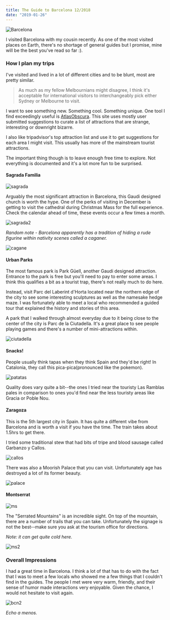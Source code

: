 ```yaml
---
title: The Guide to Barcelona 12/2018
date: "2019-01-26"
---
```


![Barcelona](./bcn.jpg)

I visited Barcelona with my cousin recently. As one of the most visited
places on Earth, there's no shortage of general guides
but I promise, mine will be the best you've read so far :).

### How I plan my trips

I've visited and lived in a lot of different cities and to be blunt,
most are pretty similar.

> As much as my fellow Melbournians might
> disagree, I think it's acceptable for international visitors to
> interchangeably pick either Sydney or Melbourne to visit.

I want to see something new. Something cool. Something unique.
One tool I find exceedingly useful is [AtlasObscura](https://www.atlasobscura.com/).
This site uses mostly user submitted suggestions to curate a list of
attractions that are strange, interesting or downright bizarre.

I also like tripadvisor's top attraction list and use it to get
suggestions for each area I might visit. This usually has more of
the mainstream tourist attractions.

The important thing though is to leave enough free time to explore.
Not everything is documented and it's a lot more fun to be surprised.

#### Sagrada Familia

![sagrada](./sagrada1.jpg)

Arguably the most significant attraction in Barcelona, this Gaudi designed
church is worth the hype. One of the perks of visiting in December is getting
to visit the cathedral during Christmas Mass for the full experience. Check
the calendar ahead of time, these events occur a few times a month.

![sagrada2](./sagrada2.jpg)

_Random note - Barcelona apparently has a tradition of hiding a rude figurine
within nativity scenes called a caganer._

![cagane](./cagane.jpg)

#### Urban Parks

The most famous park is Park Güell, another Gaudi designed attraction. Entrance
to the park is free but you'll need to pay to enter some areas. I think this
qualifies a bit as a tourist trap, there's not really much to do here.

Instead, visit Parc del Laberint d'Horta located near the northern edge of the city
to see some interesting sculptures as well as the namesake hedge maze. I was
fortunately able to meet a local who recommended a guided tour that explained the
history and stories of this area.

A park that I walked through almost everyday due to it being close to the center of the city
is Parc de la Ciutadella. It's a great place to see people playing games and there's a number of
mini-attractions within.

![ciutadella](./ciutadella.jpg)

#### Snacks!

People usually think tapas when they think Spain and they'd be right!
In Catalonia, they call this pica-pica(pronounced like the pokemon).

![patatas](./patatas.jpg)

Quality does vary quite a bit--the ones I tried near the touristy
Las Ramblas pales in comparison to ones you'd find near the less touristy
areas like Gracia or Poble Nou.

#### Zaragoza

This is the 5th largest city in Spain. It has quite a different vibe from
Barcelona and is worth a visit if you have the time. The train takes
about 1.5hrs to get there.

I tried some traditional stew that had bits of tripe and blood
sausage called Garbanzo y Callos.

![callos](./callos.jpg)

There was also a Moorish Palace that you can visit. Unfortunately
age has destroyed a lot of its former beauty.

![palace](./palace.jpg)

#### Montserrat

![ms](./ms.jpg)

The "Serrated Mountains" is an incredible sight. On top of the mountain,
there are a number of trails that you can take. Unfortunately the signage is
not the best--make sure you ask at the tourism office for directions.

_Note: it can get quite cold here._

![ms2](./ms2.jpg)

### Overall Impressions

I had a great time in Barcelona. I think a lot of that has to do with
the fact that I was to meet a few locals who showed me a few things
that I couldn't find in the guides. The people I met were very warm, friendly,
and their sense of humor made interactions very enjoyable. Given the chance,
I would not hesitate to visit again.

![bcn2](./bcn2.jpg)

_Echo a menos._
